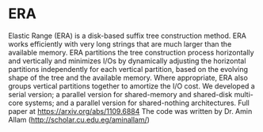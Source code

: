 # ERA
Elastic Range (ERA) is a disk-based suffix tree construction method. ERA works efficiently with very long strings that are much larger than the available memory. ERA partitions the tree construction process horizontally and vertically and minimizes I/Os by dynamically adjusting the horizontal partitions independently for each vertical partition, based on the evolving shape of the tree and the available memory. Where appropriate, ERA also groups vertical partitions together to amortize the I/O cost. We developed a serial version; a parallel version for shared-memory and shared-disk multi-core systems; and a parallel version for shared-nothing architectures. 
Full paper at https://arxiv.org/abs/1109.6884
The code was written by Dr. Amin Allam (http://scholar.cu.edu.eg/aminallam/)
